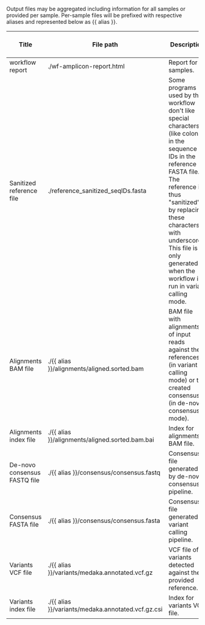 Output files may be aggregated including information for all samples or provided per sample. Per-sample files will be prefixed with respective aliases and represented below as {{ alias }}.

| Title | File path | Description | Per sample or aggregated |
|-------|-----------|-------------|--------------------------|
| workflow report | ./wf-amplicon-report.html | Report for all samples. | aggregated |
| Sanitized reference file | ./reference_sanitized_seqIDs.fasta | Some programs used by the workflow don't like special characters (like colons) in the sequence IDs in the reference FASTA file. The reference is thus "sanitized" by replacing these characters with underscores. This file is only generated when the workflow is run in variant calling mode. | aggregated |
| Alignments BAM file | ./{{ alias }}/alignments/aligned.sorted.bam | BAM file with alignments of input reads against the references (in variant calling mode) or the created consensus (in de-novo consensus mode). | per-sample |
| Alignments index file | ./{{ alias }}/alignments/aligned.sorted.bam.bai | Index for alignments BAM file. | per-sample |
| De-novo consensus FASTQ file | ./{{ alias }}/consensus/consensus.fastq | Consensus file generated by de-novo consensus pipeline. | per-sample |
| Consensus FASTA file | ./{{ alias }}/consensus/consensus.fasta | Consensus file generated variant calling pipeline. | per-sample |
| Variants VCF file | ./{{ alias }}/variants/medaka.annotated.vcf.gz | VCF file of variants detected against the provided reference. | per-sample |
| Variants index file | ./{{ alias }}/variants/medaka.annotated.vcf.gz.csi | Index for variants VCF file. | per-sample |
